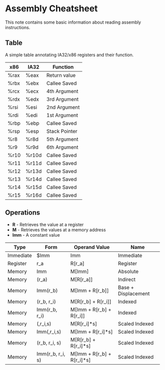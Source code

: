 # Assembly Cheatsheet

This note contains some basic information about reading assembly instructions.

## Table

A simple table annotating IA32/x86 registers and their function.

|x86 |IA32|Function     |
|----|----|-------------|
|%rax|%eax|Return value |
|%rbx|%ebx|Callee Saved |
|%rcx|%ecx|4th Argument |
|%rdx|%edx|3rd Argument |
|%rsi|%esi|2nd Argument |
|%rdi|%edi|1st Argument |
|%rbp|%ebp|Callee Saved |
|%rsp|%esp|Stack Pointer|
|%r8 |%r8d|5th Argument |
|%r9 |%r9d|6th Argument |
|%r10|%r10d|Callee Saved|
|%r11|%r11d|Callee Saved|
|%r12|%r13d|Callee Saved|
|%r13|%r14d|Callee Saved|
|%r14|%r15d|Callee Saved|
|%r15|%r16d|Callee Saved|

## Operations

- **R** - Retrieves the value at a register
- **M** - Retrieves the values at a memory address
- **Imm** - A constant value

|Type     |Form            |Operand Value              |Name               |
|---------|----------------|---------------------------|-------------------|
|Immediate|$Imm            |Imm                        |Immediate          |
|Register |r_a             |R[r_a]                     |Register           |
|Memory   |Imm             |M[Imm]                     |Absolute           |
|Memory   |(r_a)           |M[R[r_a]]                  |Indirect           |
|Memory   |Imm(r_b)        |M[Imm + R[r_b]]            |Base + Displacement|
|Memory   |(r_b, r_i)      |M[R[r_b] + R[r_i]]         |Indexed            |
|Memory   |Imm(r_b, r_i)   |M[Imm + R[r_b] + R[r_i]]   |Indexed            |
|Memory   |(,r_i,s)        |M[R[r_i]\*s]               |Scaled Indexed     |
|Memory   |Imm(,r_i,s)     |M[Imm + R[r_i]\*s]         |Scaled Indexed     |
|Memory   |(r_b, r_i, s)   |M[R[r_b] + R[r_i]\*s]      |Scaled Indexed     |
|Memory   |Imm(r_b, r_i, s)|M[Imm + R[r_b] + R[r_i]\*s]|Scaled Indexed     |
